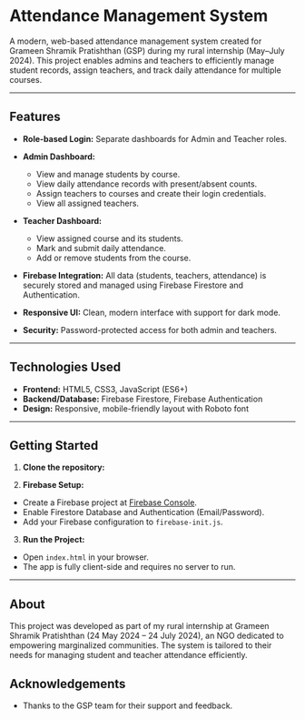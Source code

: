 # Attendance Management System

A modern, web-based attendance management system created for Grameen Shramik Pratishthan (GSP) during my rural internship (May–July 2024). This project enables admins and teachers to efficiently manage student records, assign teachers, and track daily attendance for multiple courses.

---

## Features

- **Role-based Login:** Separate dashboards for Admin and Teacher roles.
- **Admin Dashboard:**
  - View and manage students by course.
  - View daily attendance records with present/absent counts.
  - Assign teachers to courses and create their login credentials.
  - View all assigned teachers.
    
- **Teacher Dashboard:**
  - View assigned course and its students.
  - Mark and submit daily attendance.
  - Add or remove students from the course.
    
- **Firebase Integration:** All data (students, teachers, attendance) is securely stored and managed using Firebase Firestore and Authentication.
- **Responsive UI:** Clean, modern interface with support for dark mode.
- **Security:** Password-protected access for both admin and teachers.

---

## Technologies Used

- **Frontend:** HTML5, CSS3, JavaScript (ES6+)
- **Backend/Database:** Firebase Firestore, Firebase Authentication
- **Design:** Responsive, mobile-friendly layout with Roboto font

---

## Getting Started

1. **Clone the repository:**
   
2. **Firebase Setup:**
- Create a Firebase project at [Firebase Console](https://console.firebase.google.com/).
- Enable Firestore Database and Authentication (Email/Password).
- Add your Firebase configuration to `firebase-init.js`.

3. **Run the Project:**
- Open `index.html` in your browser.
- The app is fully client-side and requires no server to run.

---

## About

This project was developed as part of my rural internship at Grameen Shramik Pratishthan (24 May 2024 – 24 July 2024), an NGO dedicated to empowering marginalized communities. The system is tailored to their needs for managing student and teacher attendance efficiently.

## Acknowledgements

- Thanks to the GSP team for their support and feedback.




